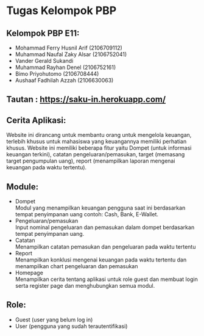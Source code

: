# Tugas Kelompok PBP
## Kelompok PBP E11:
- Mohammad Ferry Husnil Arif (2106709112)
- Muhammad Naufal Zaky Alsar (2106752041)
- Vander Gerald Sukandi
- Muhammad Rayhan Denel (2106752161)
- Bimo Priyohutomo (2106708444)
- Aushaaf Fadhilah Azzah (2106630063)

## Tautan : https://saku-in.herokuapp.com/

## Cerita Aplikasi:
Website ini dirancang untuk membantu orang untuk mengelola keuangan, terlebih khusus untuk mahasiswa yang keuangannya memiliki perhatian khusus. Website ini memiliki beberapa fitur yaitu Dompet (untuk informasi keuangan terkini), catatan pengeluaran/pemasukan, target (memasang target pengumpulan uang), report (menampilkan laporan mengenai keuangan pada waktu tertentu). 

## Module:
- Dompet
<br>Modul yang menampilkan keuangan pengguna saat ini berdasarkan tempat penyimpanan uang contoh: Cash, Bank, E-Wallet.
- Pengeluaran/pemasukan 
<br>Input nominal pengeluaran dan pemasukan dalam dompet berdasarkan tempat penyimpanan uang.
- Catatan
<br>Menampilkan catatan pemasukan dan pengeluaran pada waktu tertentu
- Report
<br>Menampilkan konklusi mengenai keuangan pada waktu tertentu dan menampilkan chart pengeluaran dan pemasukan
- Homepage
<br>Menampilkan cerita tentang aplikasi untuk role guest dan membuat login serta register page dan menghubungkan semua modul.


## Role:
- Guest (user yang belum log in)
- User (pengguna yang sudah terautentifikasi)
